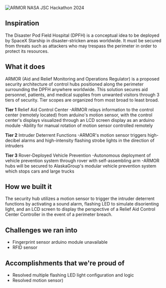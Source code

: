![ARMOR
NASA JSC Hackathon 2024](https://docs.google.com/presentation/d/1QZTonUkevR5eY7v3c1ctYmNv8Vx-AnrBsdMBcfOZtsk/edit?usp=sharing)

## Inspiration
The Disaster Pod Field Hospital (DPFH) is a conceptual idea to be deployed by SpaceX Starship in disaster-stricken areas worldwide. It must be secured from threats such as attackers who may trespass the perimeter in order to protect its resources.

## What it does
ARMOR (Aid and Relief Monitoring and Operations Regulator) is a proposed security architecture of control hubs positioned along the perimeter surrounding the DPFH anywhere worldwide. This solution secures aid personnel, patients, and medical supplies from unwanted visitors through 3 tiers of security. Tier scopes are organized from most broad to least broad.
 
**Tier 1**
Relief Aid Control Center
-ARMOR relays information to the control center (remotely located) from arduino's motion sensor, with the control center's displays visualized through an LCD screen display as an arduino module 
-Ability for manual rotation of motion sensor controlled remotely

**Tier 2**
Intruder Deterrent Functions
-ARMOR's motion sensor triggers high-decibel alarms and high-intensity flashing strobe lights in the direction of intruders

**Tier 3**
Rover-Deployed Vehicle Prevention
-Autonomous deployment of vehicle prevention system through rover with self-assembling arm
-ARMOR hubs will be secured to AlaskaGroup's modular vehicle prevention system which stops cars and large trucks

## How we built it
The security hub utilizes a motion sensor to trigger the intruder deterrent functions by activating a sound alarm, flashing LED to simulate disorienting light, and an LCD screen to display the perspective of a Relief Aid Control Center Controller in the event of a perimeter breach.

## Challenges we ran into
- Fingerprint sensor arduino module unavailable
- RFID sensor

## Accomplishments that we're proud of
- Resolved multiple flashing LED light configuration and logic
- Resolved motion sensor)

